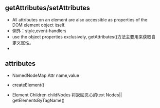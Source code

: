 ## getAttributes/setAttributes
+ All attributes on an element are also accessible as properties of the DOM element object itself.
+ 例外：style,event-handlers
+ use the object properties exclusively, getAttributes()方法主要用来获取自定义属性。
+ 

## attributes
+  NamedNodeMap   Attr  name,value


+ createElement()
+ Element Children       childNodes 将返回恶心的text Nodes|| getElementsByTagName()













